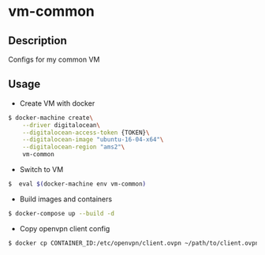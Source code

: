 # vm-common

## Description
Configs for my common VM

## Usage
- Create VM with docker
```sh
$ docker-machine create\
    --driver digitalocean\
    --digitalocean-access-token {TOKEN}\
    --digitalocean-image "ubuntu-16-04-x64"\
    --digitalocean-region "ams2"\
    vm-common
```

- Switch to VM
```sh
$  eval $(docker-machine env vm-common)
```

- Build images and containers
```sh
$ docker-compose up --build -d
```

- Copy openvpn client config
```sh
$ docker cp CONTAINER_ID:/etc/openvpn/client.ovpn ~/path/to/client.ovpn
```
